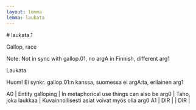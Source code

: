 ```yaml
---
layout: lemma
lemma: laukata
---
```


<div class="sense">
# <span class="sensename">laukata.1</span>

<span class="description">Gallop, race</span>

Note: Not in sync with gallop.01, no argA in Finnish, different arg1

<span class="description">Laukata</span>

Huom! Ei synkr. gallop.01:n kanssa, suomessa ei argA:ta, erilainen arg1

A0 | Entity galloping | In metaphorical use things can also be arg0 | Taho, joka laukkaa | Kuvainnollisesti asiat voivat myös olla arg0
A1 | DIR |   | DIR |  

</div>


